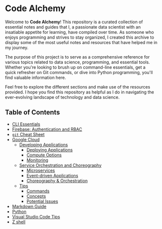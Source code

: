 # **Code Alchemy**

Welcome to **Code Alchemy**! This repository is a curated collection of essential notes and guides that I, a passionate data scientist with an insatiable appetite for learning, have compiled over time. As someone who enjoys programming and strives to stay organized, I created this archive to display some of the most useful notes and resources that have helped me in my journey.

The purpose of this project is to serve as a comprehensive reference for various topics related to data science, programming, and essential tools. Whether you're looking to brush up on command-line essentials, get a quick refresher on Git commands, or dive into Python programming, you'll find valuable information here.

Feel free to explore the different sections and make use of the resources provided. I hope you find this repository as helpful as I do in navigating the ever-evolving landscape of technology and data science.

## Table of Contents

- [CLI Essentials](content/cli_essentials.md)
- [Firebase: Authentication and RBAC](content/firebase_authentication.md)
- [`git` Cheat Sheet](content/git.md)
- [Google Cloud](content/google_cloud/)
    - [Developing Applications](content/google_cloud/developing_applications/)
        - [Deploying Applications](content/google_cloud/developing_applications/deploying_applications/deploying_applications.md)
        - [Compute Options](content/google_cloud/developing_applications/compute_options/compute_options.md)
        - [Monitoring](content/google_cloud/developing_applications/monitoring/monitoring_and_performance_tuning.md)
    - [Service Orchestration and Choreography](content/google_cloud/service_orchestration_and_choreography/)
        - [Microservices](content/google_cloud/service_orchestration_and_choreography/microservices/microservices.md)
        - [Event-driven Applications](content/google_cloud/service_orchestration_and_choreography/event-driven_applications/event-driven_applications.md)
        - [Choreography & Orchestration](content/google_cloud/service_orchestration_and_choreography/choreography_and_orchestration/choreography_and_orchestration.md)
    - [Tips](content/google_cloud/tips/)
        - [Commands](content/google_cloud/tips/commands.md)
        - [Concepts](content/google_cloud/tips/concepts.md)
        - [Potential Issues](content/google_cloud/tips/potential_issues.md)
- [Markdown Guide](content/markdown_guide.md)
- [Python](content/python.md)
- [Visual Studio Code Tips](content/vscode/vscode_tips.md)
- [Z shell](content/zsh_configuration_file.md)
